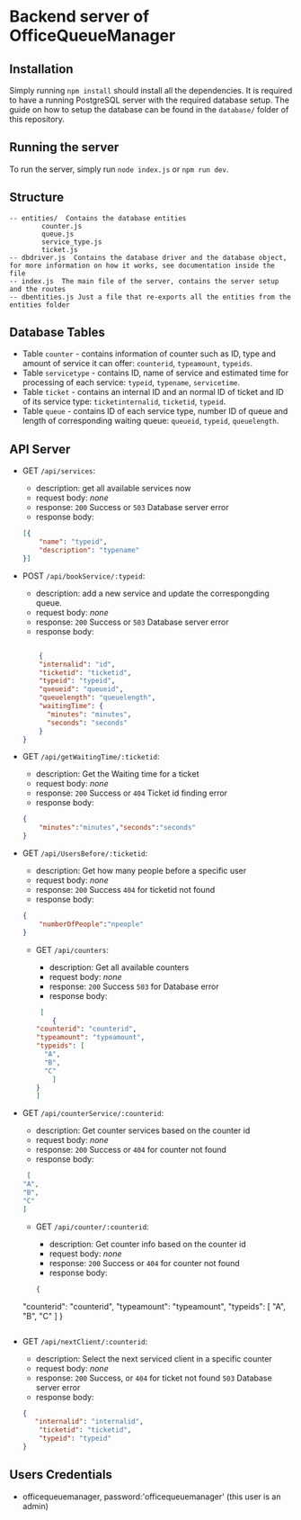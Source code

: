 # Backend server of OfficeQueueManager

## Installation
Simply running `npm install` should install all the dependencies.
It is required to have a running PostgreSQL server with the required database setup. The guide on how to setup the database can be found in the `database/` folder of this repository.

## Running the server
To run the server, simply run `node index.js` or `npm run dev`.

## Structure
```
-- entities/  Contains the database entities
        counter.js
        queue.js
        service_type.js
        ticket.js
-- dbdriver.js  Contains the database driver and the database object, for more information on how it works, see documentation inside the file
-- index.js  The main file of the server, contains the server setup and the routes
-- dbentities.js Just a file that re-exports all the entities from the entities folder
```

## Database Tables
- Table `counter` - contains information of counter such as ID, type and amount of service it can offer: `counterid`, `typeamount`, `typeids`.
- Table `servicetype` - contains ID, name of service and estimated time for processing of each service: `typeid`, `typename`, `servicetime`.
- Table `ticket` - contains an internal ID and an normal ID of ticket and ID of its service type: `ticketinternalid`, `ticketid`, `typeid`.
- Table `queue` - contains ID of each service type, number ID of queue and length of corresponding waiting queue: `queueid`, `typeid`, `queuelength`.

## API Server

- GET `/api/services`:

    - description: get all available services now
    - request body: *none*
    - response: `200` Success or `503` Database server error
    - response body: 

    ```json
    [{
        "name": "typeid",
        "description": "typename"
    }]
  ```

- POST `/api/bookService/:typeid`:
    - description: add a new service and update the correspongding queue.
    - request body: *none*
    - response: `200` Success
     or `503` Database server error
    - response body: 
    ```json
    
        {
        "internalid": "id",
        "ticketid": "ticketid",
        "typeid": "typeid",
        "queueid": "queueid",
        "queuelength": "queuelength",
        "waitingTime": {
          "minutes": "minutes",
          "seconds": "seconds"
        }
    }
    ```


- GET `/api/getWaitingTime/:ticketid`:

    - description: Get the Waiting time for a ticket
    - request body: *none*
    - response: `200` Success or `404` Ticket id finding error
    - response body: 

    ```json
    {
        "minutes":"minutes","seconds":"seconds"
    }
  ```

- GET `/api/UsersBefore/:ticketid`:

    - description: Get how many people before a specific user
    - request body: *none*
    - response: `200` Success `404` for ticketid not found
    - response body: 

    ```json
    {
        "numberOfPeople":"npeople"
    }
  ```

  - GET `/api/counters`:

    - description: Get all available counters
    - request body: *none*
    - response: `200` Success `503` for Database error
    - response body: 

    ```json
     [
        {
    "counterid": "counterid",
    "typeamount": "typeamount",
    "typeids": [
      "A",
      "B",
      "C"
        ]
    }
    ]
    ```


    
- GET `/api/counterService/:counterid`:

    - description: Get counter services based on the counter id
    - request body: *none*
    - response: `200` Success or `404` for counter not found
    - response body: 

    ```json
     [
  "A",
  "B",
  "C"
    ]
    ```

  - GET `/api/counter/:counterid`:

    - description: Get counter info based on the counter id
    - request body: *none*
    - response: `200` Success or `404` for counter not found
    - response body: 

    ```json
    {
  "counterid": "counterid",
  "typeamount": "typeamount",
  "typeids": [
    "A",
    "B",
    "C"
  ]
    }
   
    ```

- GET `/api/nextClient/:counterid`:

    - description: Select the next serviced client in a specific counter
    - request body: *none*
    - response: `200` Success, or `404` for ticket not found  `503` Database server error
    - response body: 

    ```json
    {
       "internalid": "internalid",
        "ticketid": "ticketid",
        "typeid": "typeid"
    }
  ```


## Users Credentials

- officequeuemanager, password:'officequeuemanager' (this user is an admin)